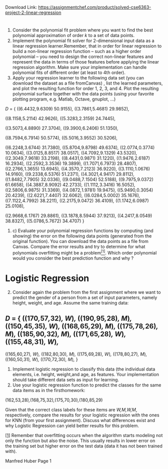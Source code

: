 Download Link: https://assignmentchef.com/product/solved-cse6363-project-2-linear-regression
<br>
<h1></h1>

<ol>

 <li>Consider the polynomial fit problem where you want to find the best polynomial approximation of order <em>k </em>to a set of data points.</li>

 <li>Implement the polynomial fit solver for 2-dimensional input data as a linear regression learner.Remember, that in order for linear regression to build a non-linear regression function – such as a higher order polynomial – you need to design the correct non-linear features and represent the data in terms of those features before applying the linear regression algorithm. Make sure your implementation can handle polynomial fits of different order (at least to 4th order).</li>

 <li>Apply your regression learner to the following data set (you can download the dataset as a file fromCanvas) , list the learned parameters, and plot the resulting function for order 1, 2, 3, and 4. Plot the resulting polynomial surface together with the data points (using your favorite plotting program, e.g. Matlab, Octave, gnuplot, …)</li>

</ol>

<em>D </em>= { ((6<em>.</em>4432<em>,</em>9<em>.</em>6309)                  50<em>.</em>9155)<em>,            </em>((3<em>.</em>7861<em>,</em>5<em>.</em>4681)            29<em>.</em>9852)<em>,</em>

((8<em>.</em>1158<em>,</em>5<em>.</em>2114)            42<em>.</em>9626)<em>,            </em>((5<em>.</em>3283<em>,</em>2<em>.</em>3159)            24<em>.</em>7445)<em>,</em>

((3<em>.</em>5073<em>,</em>4<em>.</em>8890)            27<em>.</em>3704)<em>,            </em>((9<em>.</em>3900<em>,</em>6<em>.</em>2406)            51<em>.</em>1350)<em>,</em>

((8<em>.</em>7594<em>,</em>6<em>.</em>7914)            50<em>.</em>5774)<em>,            </em>((5<em>.</em>5016<em>,</em>3<em>.</em>9552)            30<em>.</em>5206)<em>,</em>

((6<em>.</em>2248<em>,</em>3<em>.</em>6744)                31<em>.</em>7380)<em>,         </em>((5<em>.</em>8704<em>,</em>9<em>.</em>8798)                     49<em>.</em>6374)<em>, </em>((2<em>.</em>0774<em>,</em>0<em>.</em>3774)    10<em>.</em>0634)<em>,                   </em>((3<em>.</em>0125<em>,</em>8<em>.</em>8517)                     38<em>.</em>0517)<em>, </em>((4<em>.</em>7092<em>,</em>9<em>.</em>1329)    43<em>.</em>5320)<em>,         </em>((2<em>.</em>3049<em>,</em>7<em>.</em>9618)                   33<em>.</em>2198)<em>, </em>((8<em>.</em>4431<em>,</em>0<em>.</em>9871)    31<em>.</em>1220)<em>,         </em>((1<em>.</em>9476<em>,</em>2<em>.</em>6187)                     16<em>.</em>2934)<em>, </em>((2<em>.</em>2592<em>,</em>3<em>.</em>3536)                   19<em>.</em>3899)<em>,         </em>((1<em>.</em>7071<em>,</em>6<em>.</em>7973)                     28<em>.</em>4807)<em>, </em>((2<em>.</em>2766<em>,</em>1<em>.</em>3655)    13<em>.</em>6945)<em>,         </em>((4<em>.</em>3570<em>,</em>7<em>.</em>2123)                   36<em>.</em>9220)<em>, </em>((3<em>.</em>1110<em>,</em>1<em>.</em>0676)    14<em>.</em>9160)<em>,         </em>((9<em>.</em>2338<em>,</em>6<em>.</em>5376)                     51<em>.</em>2371)<em>, </em>((4<em>.</em>3021<em>,</em>4<em>.</em>9417)                   29<em>.</em>8112)<em>,         </em>((1<em>.</em>8482<em>,</em>7<em>.</em>7905)                     32<em>.</em>0336)<em>, </em>((9<em>.</em>0488<em>,</em>7<em>.</em>1504)    52<em>.</em>5188)<em>,         </em>((9<em>.</em>7975<em>,</em>9<em>.</em>0372)                   61<em>.</em>6658)<em>, </em>((4<em>.</em>3887<em>,</em>8<em>.</em>9092)    42<em>.</em>2733)<em>,         </em>((1<em>.</em>1112<em>,</em>3<em>.</em>3416)                     16<em>.</em>5052)<em>, </em>((2<em>.</em>5806<em>,</em>6<em>.</em>9875)                   31<em>.</em>3369)<em>,         </em>((4<em>.</em>0872<em>,</em>1<em>.</em>9781)                     19<em>.</em>9475)<em>, </em>((5<em>.</em>9490<em>,</em>0<em>.</em>3054)    20<em>.</em>4239)<em>,         </em>((2<em>.</em>6221<em>,</em>7<em>.</em>4407)                   32<em>.</em>6062)<em>, </em>((6<em>.</em>0284<em>,</em>5<em>.</em>0002)    35<em>.</em>1676)<em>,         </em>((7<em>.</em>1122<em>,</em>4<em>.</em>7992)                     38<em>.</em>2211)<em>, </em>((2<em>.</em>2175<em>,</em>9<em>.</em>0472)                   36<em>.</em>4109)<em>,         </em>((1<em>.</em>1742<em>,</em>6<em>.</em>0987)                     25<em>.</em>0108)<em>,</em>

((2<em>.</em>9668<em>,</em>6<em>.</em>1767)                       29<em>.</em>8861)<em>,         </em>((3<em>.</em>1878<em>,</em>8<em>.</em>5944)                     37<em>.</em>9213)<em>, </em>((4<em>.</em>2417<em>,</em>8<em>.</em>0549)    38<em>.</em>8327)<em>,  </em>((5<em>.</em>0786<em>,</em>5<em>.</em>7672)                     34<em>.</em>4707)          }

<ol>

 <li>c) Evaluate your polynomial regression functions by computing (and showing) the error on the following data points (generated from the original function). You can download the data points as a file from Canvas. Compare the error results and try to determine for what polynomials overfitting might be a problem<a href="#_ftn1" name="_ftnref1"><sup>[1]</sup></a>. Which order polynomial would you consider the best prediction function and why ?</li>

</ol>

<h1>Logistic Regression</h1>

<ol start="2">

 <li>Consider again the problem from the first assignment where we want to predict the gender of a person from a set of input parameters, namely height, weight, and age. Assume the same training data:</li>

</ol>

<h2><em>D </em>= { ((170<em>,</em>57<em>,</em>32)<em>,           W</em>)<em>, </em>((190<em>,</em>95<em>,</em>28)<em>,                M</em>)<em>, </em>((150<em>,</em>45<em>,</em>35)<em>,     W</em>)<em>, </em>((168<em>,</em>65<em>,</em>29)<em>,                M</em>)<em>, </em>((175<em>,</em>78<em>,</em>26)<em>,     M</em>)<em>, </em>((185<em>,</em>90<em>,</em>32)<em>,                 M</em>)<em>, </em>((171<em>,</em>65<em>,</em>28)<em>,     W</em>)<em>, </em>((155<em>,</em>48<em>,</em>31)<em>,                W</em>)<em>,</em></h2>

((165<em>,</em>60<em>,</em>27)<em>, W</em>)<em>, </em>((182<em>,</em>80<em>,</em>30)<em>, M</em>)<em>, </em>((175<em>,</em>69<em>,</em>28)<em>, W</em>)<em>, </em>((178<em>,</em>80<em>,</em>27)<em>, M</em>)<em>, </em>((160<em>,</em>50<em>,</em>31)<em>, W</em>)<em>, </em>((170<em>,</em>72<em>,</em>30)<em>, M</em>)<em>, </em>}

<ol>

 <li>Implement logistic regression to classify this data (the individual data elements, i.e. height, weight,and age, as features. Your implementation should take different data sets as input for learning.</li>

 <li>Use your logistic regression function to predict the classes for the same data items as in the firsthomework:</li>

</ol>

(162<em>,</em>53<em>,</em>28)<em>,</em>(168<em>,</em>75<em>,</em>32)<em>,</em>(175<em>,</em>70<em>,</em>30)<em>,</em>(180<em>,</em>85<em>,</em>29)

Given that the correct class labels for these items are <em>W,M,W,M</em>, respectively, compare the results for your logistic regression with the ones for KNN (from your first assignment). Discuss what differences exist and why Logistic Regression can yield better results for this problem.

<a href="#_ftnref1" name="_ftn1">[1]</a> Remember that overfitting occurs when the algorithm starts modeling not only the function but also the noise. This usually results in lower error on the training set but higher error on the test data (data it has not been trained with).

Manfred Huber                                                                                                                                                                              Page 1